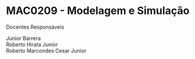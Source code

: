 # MAC0209 - Modelagem e Simulação

Docentes Responsáveis

Junior Barrera <br/>
Roberto Hirata Junior <br/>
Roberto Marcondes Cesar Junior <br/>
